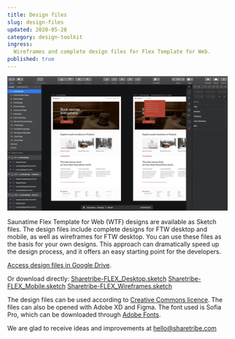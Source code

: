 ```yaml
---
title: Design files
slug: design-files
updated: 2020-05-28
category: design-toolkit
ingress:
  Wireframes and complete design files for Flex Template for Web.
published: true
---
```


![FTW in Sketch](./FTW-in-Sketch.png)

Saunatime Flex Template for Web (WTF) designs are available as Sketch files. The design files include complete designs for FTW desktop and mobile, as well as wireframes for FTW desktop. You can use these files as the basis for your own designs. This approach can dramatically speed up the design process, and it offers an easy starting point for the developers.

[Access design files in Google Drive](https://drive.google.com/drive/folders/171T-lYUGJURrAF5qCtTZ0298WPhhG0SG?usp=sharing).

Or download directly:
[Sharetribe-FLEX_Desktop.sketch](https://drive.google.com/uc?export=download&id=1YkHvv-Fq9EgaIQIMEMJGh2DU9lUPHPmS)
[Sharetribe-FLEX_Mobile.sketch](https://drive.google.com/uc?export=download&id=1H-I8r418hMeAhkyXBbiHJxu20bBREo-w)
[Sharetribe-FLEX_Wireframes.sketch](https://drive.google.com/uc?export=download&id=1__BvrIbpx1-C8EHT6nJdxjDrq8XomlrI)


The design files can be used according to [Creative Commons licence](https://creativecommons.org/licenses/by/4.0/). The files can also be opened with Adobe XD and Figma. The font used is Sofia Pro, which can be downloaded through [Adobe Fonts](https://fonts.adobe.com/fonts/sofia).

We are glad to receive ideas and improvements at hello@sharetribe.com
